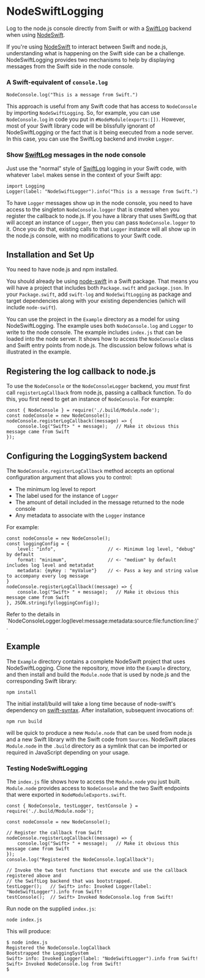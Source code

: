 # NodeSwiftLogging

Log to the node.js console directly from Swift or with a [SwiftLog](https://github.com/apple/swift-log) backend when using [NodeSwift](https://github.com/kabiroberai/node-swift).

If you're using [NodeSwift](https://github.com/kabiroberai/node-swift) to interact between Swift and node.js, understanding what is happening on the Swift side can be a challenge. NodeSwiftLogging provides two mechanisms to help by displaying messages from the Swift side in the node console.

### A Swift-equivalent of `console.log`

```
NodeConsole.log("This is a message from Swift.")
```

This approach is useful from any Swift code that has access to `NodeConsole` by importing `NodeSwiftLogging`. So, for example, you can use `NodeConsole.log` in code you put in `#NodeModule(exports:[])`. However, most of your Swift library code will be blissfully ignorant of NodeSwiftLogging or the fact that is it being executed from a node server. In this case, you can use the SwiftLog backend and invoke `Logger`. 

### Show [SwiftLog](https://github.com/apple/swift-log) messages in the node console

Just use the "normal" style of [SwiftLog](https://github.com/apple/swift-log) logging in your Swift code, with whatever `label` makes sense in the context of your Swift app:

```
import Logging
Logger(label: "NodeSwiftLogger").info("This is a message from Swift.")
```

To have `Logger` messages show up in the node console, you need to have access to the singleton `NodeConsole.logger` that is created when you register the callback to node.js. If you have a library that uses SwiftLog that will accept an instance of `Logger`, then you can pass `NodeConsole.logger` to it. Once you do that, existing calls to that `Logger` instance will all show up in the node.js console, with no modifications to your Swift code.

## Installation and Set Up

You need to have node.js and npm installed.

You should already be using [node-swift](https://github.com/kabiroberai/node-swift) in a Swift package. That means you will have a project that includes both `Package.swift` and `package.json`. In your `Package.swift`, add `swift-log` and `NodeSwiftLogging` as package and target dependencies along with your existing dependencies (which will include `node-swift`). 

You can use the project in the `Example` directory as a model for using NodeSwiftLogging. The example uses both `NodeConsole.log` and `Logger` to write to the node console. The example includes `index.js` that can be loaded into the node server. It shows how to access the `NodeConsole` class and Swift entry points from node.js. The discussion below follows what is illustrated in the example.

## Registering the log callback to node.js

To use the `NodeConsole` or the `NodeConsoleLogger` backend, you *must* first call `registerLogCallback` from node.js, passing a callback function. To do this, you first need to get an instance of `NodeConsole`. For example:

```
const { NodeConsole } = require('./.build/Module.node');
const nodeConsole = new NodeConsole();
nodeConsole.registerLogCallback((message) => {
    console.log("Swift> " + message);   // Make it obvious this message came from Swift
});
```

## Configuring the LoggingSystem backend

The `NodeConsole.registerLogCallback` method accepts an optional configuration argument that allows you to control:

* The minimum log level to report
* The label used for the instance of `Logger`
* The amount of detail included in the message returned to the node console
* Any metadata to associate with the `Logger` instance

For example:

```
const nodeConsole = new NodeConsole();
const loggingConfig = {
    level: "info",                   // <- Minimum log level, "debug" by default
    format: "minimum",               // <- "medium" by default includes log level and metatadat
    metadata: {myKey : "myValue"}    // <- Pass a key and string value to accompany every log message
}
nodeConsole.registerLogCallback((message) => {
    console.log("Swift> " + message);   // Make it obvious this message came from Swift
}, JSON.stringify(loggingConfig));
```

Refer to the details in `NodeConsoleLogger.log(level:message:metadata:source:file:function:line:)'.

## Example

The `Example` directory contains a complete NodeSwift project that uses NodeSwiftLogging. Clone the repository, move into the `Example` directory, and then install and build the `Module.node` that is used by node.js and the corresponding Swift library:

```
npm install
```

The initial install/build will take a long time because of node-swift's dependency on [swift-syntax](https://github.com/swiftlang/swift-syntax). After installation, subsequent invocations of:

```
npm run build
```

will be quick to produce a new `Module.node` that can be used from node.js and a new Swift library with the Swift code from `Sources`. NodeSwift places `Module.node` in the `.build` directory as a symlink that can be imported or required in JavaScript depending on your usage.

### Testing NodeSwiftLogging

The `index.js` file shows how to access the `Module.node` you just built. `Module.node` provides access to `NodeConsole` and the two Swift endpoints that were exported in `NodeModuleExports.swift`.

```
const { NodeConsole, testLogger, testConsole } = require('./.build/Module.node');

const nodeConsole = new NodeConsole();

// Register the callback from Swift
nodeConsole.registerLogCallback((message) => {
    console.log("Swift> " + message);   // Make it obvious this message came from Swift
});
console.log("Registered the NodeConsole.logCallback");

// Invoke the two test functions that execute and use the callback registered above and
// the SwiftLog backend that was bootstrapped.
testLogger();   // Swift> info: Invoked Logger(label: "NodeSwiftLogger").info from Swift!
testConsole();  // Swift> Invoked NodeConsole.log from Swift!
```

Run node on the supplied `index.js`:

```
node index.js
```

This will produce:

```
$ node index.js
Registered the NodeConsole.logCallback
Bootstrapped the LoggingSystem
Swift> info: Invoked Logger(label: "NodeSwiftLogger").info from Swift!
Swift> Invoked NodeConsole.log from Swift!
$
```
